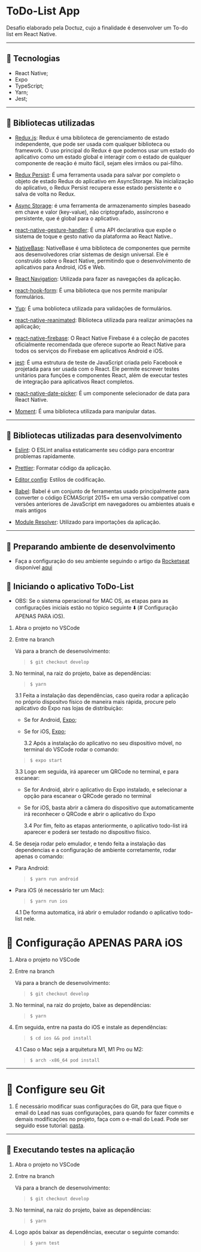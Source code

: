 # ToDo-List App

Desafio elaborado pela Doctuz, cujo a finalidade é desenvolver um To-do list em React Native.

---

## 💬 Tecnologias

- React Native;
- Expo
- TypeScript;
- Yarn;
- Jest;

---

## 💬 Bibliotecas utilizadas

- [Redux.js](https://redux.js.org/):
  Redux é uma biblioteca de gerenciamento de estado independente, que pode ser usada com qualquer biblioteca ou framework. O uso principal do Redux é que podemos usar um estado do aplicativo como um estado global e interagir com o estado de qualquer componente de reação é muito fácil, sejam eles irmãos ou pai-filho.

- [Redux Persist](https://github.com/rt2zz/redux-persist#readme):
  É uma ferramenta usada para salvar por completo o objeto de estado Redux do aplicativo em AsyncStorage. Na inicialização do aplicativo, o Redux Persist recupera esse estado persistente e o salva de volta no Redux.

- [Async Storage](https://react-native-async-storage.github.io/async-storage/docs/usage/):
  é uma ferramenta de armazenamento simples baseado em chave e valor (key-value), não criptografado, assíncrono e persistente, que é global para o aplicativo.

- [react-native-gesture-handler](https://github.com/software-mansion/react-native-gesture-handler#readme):
  É uma API declarativa que expõe o sistema de toque e gesto nativo da plataforma ao React Native..

- [NativeBase](https://nativebase.io/):
  NativeBase é uma biblioteca de componentes que permite aos desenvolvedores criar sistemas de design universal. Ele é construído sobre o React Native, permitindo que o desenvolvimento de aplicativos para Android, iOS e Web.

- [React Navigation](https://reactnavigation.org/docs/getting-started/):
  Utilizada para fazer as navegações da aplicação.

- [react-hook-form](https://react-hook-form.com/):
  É uma biblioteca que nos permite manipular formulários.

- [Yup](https://github.com/jquense/yup):
  É uma boblioteca utilizada para validações de formulários.

- [react-native-reanimated](https://github.com/software-mansion/react-native-reanimated):
  Biblioteca utilizada para realizar animações na aplicação;

- [react-native-firebase](https://rnfirebase.io/):
  O React Native Firebase é a coleção de pacotes oficialmente recomendada que oferece suporte ao React Native para todos os serviços do Firebase em aplicativos Android e iOS.

- [jest](https://jestjs.io/docs/getting-started):
  É uma estrutura de teste de JavaScript criada pelo Facebook e projetada para ser usada com o React. Ele permite escrever testes unitários para funções e componentes React, além de executar testes de integração para aplicativos React completos.

- [react-native-date-picker](https://github.com/henninghall/react-native-date-picker):
  É um componente selecionador de data para React Native.

- [Moment](https://momentjs.com/):
  É uma biblioteca utilizada para manipular datas.

---

## 💬 Bibliotecas utilizadas para desenvolvimento

- [Eslint](https://eslint.org/):
  O ESLint analisa estaticamente seu código para encontrar problemas rapidamente.

- [Prettier](https://prettier.io/):
  Formatar código da aplicação.

- [Editor config](https://editorconfig.org/):
  Estilos de codificação.

- [Babel](https://babeljs.io/docs/en/):
  Babel é um conjunto de ferramentas usado principalmente para converter o código ECMAScript 2015+ em uma versão compatível com versões anteriores de JavaScript em navegadores ou ambientes atuais e mais antigos

- [Module Resolver](https://github.com/tleunen/babel-plugin-module-resolver):
  Utilizado para importações da aplicação.

---

## 💬 Preparando ambiente de desenvolvimento

- Faça a configuração do seu ambiente seguindo o artigo da [Rocketseat](https://rocketseat.com.br/) disponível [aqui](https://react-native.rocketseat.dev/)

## 🚀 Iniciando o aplicativo ToDo-List

- OBS: Se o sistema operacional for MAC OS, as etapas para as configurações iniciais estão no tópico seguinte ⬇️ (# Configuração APENAS PARA iOS).

1. Abra o projeto no VSCode
2. Entre na branch

   Vá para a branch de desenvolvimento:

   > `$ git checkout develop`

3. No terminal, na raiz do projeto, baixe as dependências:

   > `$ yarn`

   3.1 Feita a instalação das dependências, caso queira rodar a aplicação no próprio dispositvo físico de maneira mais rápida, procure pelo aplicativo do Expo nas lojas de distribuição:

   - Se for Android, [Expo](https://play.google.com/store/apps/details?id=host.exp.exponent&hl=pt_BR&gl=US);
   - Se for iOS, [Expo](https://apps.apple.com/br/app/expo-go/id982107779);

     3.2 Após a instalação do aplicativo no seu dispositivo móvel, no terminal do VSCode rodar o comando:

   > `$ expo start`

   3.3 Logo em seguida, irá aparecer um QRCode no terminal, e para escanear:

   - Se for Android, abrir o aplicativo do Expo instalado, e selecionar a opção para escanear o QRCode gerado no terminal
   - Se for iOS, basta abrir a câmera do dispositivo que automaticamente irá reconhecer o QRCode e abrir o aplicativo do Expo

     3.4 Por fim, feito as etapas anteriormente, o aplicativo todo-list irá aparecer e poderá ser testado no dispositivo físico.

4. Se deseja rodar pelo emulador, e tendo feita a instalação das dependencias e a configuração de ambiente corretamente, rodar apenas o comando:

- Para Android:
  > `$ yarn run android`
- Para iOS (é necessário ter um Mac):

  > `$ yarn run ios`

  4.1 De forma automatica, irá abrir o emulador rodando o aplicativo todo-list nele.

# 💬 Configuração APENAS PARA iOS

1. Abra o projeto no VSCode
2. Entre na branch

   Vá para a branch de desenvolvimento:

   > `$ git checkout develop`

3. No terminal, na raiz do projeto, baixe as dependências:

   > `$ yarn`

4. Em seguida, entre na pasta do iOS e instale as dependências:

   > `$ cd ios && pod install`

   4.1 Caso o Mac seja a arquitetura M1, M1 Pro ou M2:

   > `$ arch -x86_64 pod install`

---

# 💬 Configure seu Git

1. É necessário modificar suas configurações do Git, para que fique o email do Lead nas suas configurações, para quando for fazer commits e demais modificações no projeto, faça com o e-mail do Lead. Pode ser seguido esse tutorial: [pasta](https://git-scm.com/book/pt-br/v2/Come%C3%A7ando-Configura%C3%A7%C3%A3o-Inicial-do-Git).

---

## 🧪 Executando testes na aplicação

1. Abra o projeto no VSCode
2. Entre na branch

   Vá para a branch de desenvolvimento:

   > `$ git checkout develop`

3. No terminal, na raiz do projeto, baixe as dependências:

   > `$ yarn`

4. Logo após baixar as dependências, executar o seguinte comando:

   > `$ yarn test`

